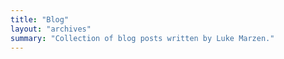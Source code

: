 ```yaml
---
title: "Blog"
layout: "archives"
summary: "Collection of blog posts written by Luke Marzen."
---
```


